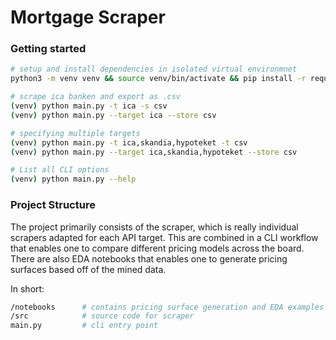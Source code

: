 # Mortgage Scraper

### Getting started

```bash
# setup and install dependencies in isolated virtual environmnet
python3 -m venv venv && source venv/bin/activate && pip install -r requirements.txt

# scrape ica banken and export as .csv
(venv) python main.py -t ica -s csv
(venv) python main.py --target ica --store csv

# specifying multiple targets
(venv) python main.py -t ica,skandia,hypoteket -t csv
(venv) python main.py --target ica,skandia,hypoteket --store csv

# List all CLI options
(venv) python main.py --help
```

### Project Structure

The project primarily consists of the scraper, which is really individual scrapers adapted for each API target. This are combined in a CLI workflow that enables one to compare different pricing models across the board. There are also EDA notebooks that enables one to generate pricing surfaces based off of the mined data.

In short:

```bash
/notebooks      # contains pricing surface generation and EDA examples
/src            # source code for scraper
main.py         # cli entry point
```
